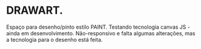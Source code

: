 # DRAWART.
Espaço para desenho/pinto estilo PAINT.
Testando tecnologia canvas JS - ainda em desenvolvimento. Não-responsivo e falta algumas alterações, mas a tecnologia para o desenho está feita. 
